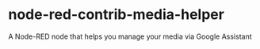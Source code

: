 # node-red-contrib-media-helper
A Node-RED node that helps you manage your media via Google Assistant
